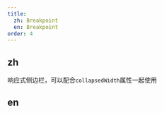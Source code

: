 ```yaml
---
title:
  zh: Breakpoint
  en: Breakpoint
order: 4
---
```


## zh

响应式侧边栏，可以配合`collapsedWidth`属性一起使用

## en
